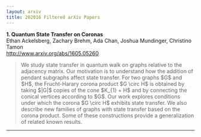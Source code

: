 ```yaml
---
layout: arxiv
title: 202016 Filtered arXiv Papers
---
```


**1.    Quantum State Transfer on Coronas**  
Ethan Ackelsberg, Zachary Brehm, Ada Chan, Joshua Mundinger, Christino Tamon  
http://www.arxiv.org/abs/1605.05260  
<blockquote>
<p>
We study state transfer in quantum walk on graphs relative to the adjacency matrix. Our motivation is to understand how the addition of pendant subgraphs affect state transfer. For two graphs $G$ and $H$, the Frucht-Harary corona product $G \circ H$ is obtained by taking $|G|$ copies of the cone $K_{1} + H$ and by connecting the conical vertices according to $G$. Our work explores conditions under which the corona $G \circ H$ exhibits state transfer. We also describe new families of graphs with state transfer based on the corona product. Some of these constructions provide a generalization of related known results.
</p>
</blockquote>

------

